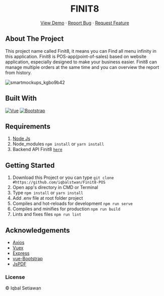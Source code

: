 <h1 align='center'>FINIT8</h1>
  <p align="center">
    <a href="/">View Demo</a>
    ·
    <a href="/">Report Bug</a>
    ·
    <a href="/">Request Feature</a>
  </p>
  
## About The Project

This project name called Finit8, it means you can Find all menu infinity in this application. Finit8 is POS-app(point-of-sales) based on website application, especially designed to make your business easier. Finit8 can manage multiple orders at the same time and you can overview the report from history.

![smartmockups_kgbo9b42](https://user-images.githubusercontent.com/67113526/96209598-35631c00-0f9a-11eb-96c2-08dad365689f.jpg)

## Built With

[![Vue](https://img.shields.io/badge/Vue-v2.6.11-green)](https://github.com/vuejs/vue)
[![Bootstrap](https://img.shields.io/badge/Bootstrap-v4.5.x-blue)](https://github.com/bootstrap-vue/bootstrap-vue)

## Requirements

1. <a href="https://nodejs.org/en/download/">Node Js</a>
2. Node_modules `npm install` or `yarn install`
3. Backend API Finit8 [`here`](https://github.com/iqbalstwan/Backend-Finit8)

## Getting Started

1. Download this Project or you can type `git clone #https://github.com/iqbalstwan/Finit8-POS`
2. Open app's directory in CMD or Terminal
3. Type `npm install` or `yarn install`
4. Add .env file at root folder project
5. Compiles and hot-reloads for development `npm run serve`
6. Compiles and minifies for production `npm run build`
7. Lints and fixes files `npm run lint`

## Acknowledgements

- [Axios](https://www.npmjs.com/package/axios)
- [Vuex](https://vuex.vuejs.org/)
- [Express](https://www.npmjs.com/package/express)
- [vue-Bootstrap](https://bootstrap-vue.org/)
- [JsPDF](https://www.npmjs.com/package/jspdf)

### License

&#169; Iqbal Setiawan
